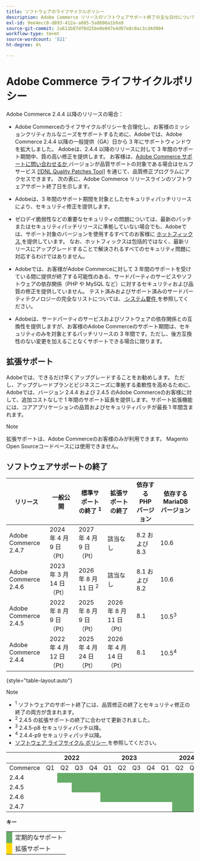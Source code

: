 ```yaml
---
title: ソフトウェアのライフサイクルポリシー
description: Adobe Commerce リリースのソフトウェアサポート終了の主な日付について説明します。
exl-id: 9ee4ecc8-d893-412a-a605-5a8606a1b9a9
source-git-commit: 2a611b87df0d25be0e047e4d07e8c0ac3cd4d904
workflow-type: tm+mt
source-wordcount: '521'
ht-degree: 4%

---
```



# Adobe Commerce ライフサイクルポリシー

Adobe Commerce 2.4.4 以降のリリースの場合：

- Adobe Commerceのライフサイクルポリシーを合理化し、お客様のミッションクリティカルなニーズをサポートするために、Adobeでは、Adobe Commerce 2.4.4 以降の一般提供（GA）日から 3 年にサポートウィンドウを拡大しました。 Adobeは、2.4.4 以降のリリースに対して 3 年間のサポート期間中、質の高い修正を提供します。 お客様は、[Adobe Commerce サポートに問い合わせるか ](https://experienceleague.adobe.com/en/docs/commerce-knowledge-base/kb/help-center-guide/magento-help-center-user-guide) バージョンが品質サポートの対象である場合はセルフサービス [[!DNL Quality Patches Tool]](https://experienceleague.adobe.com/tools/commerce-quality-patches/index.html) を通じて、品質修正プログラムにアクセスできます。 次の表に、Adobe Commerce リリースラインのソフトウェアサポート終了日を示します。

- Adobeは、3 年間のサポート期間を対象としたセキュリティパッチリリースにより、セキュリティ修正を提供します。

- ゼロデイ脆弱性などの重要なセキュリティの問題については、最新のパッチまたはセキュリティパッチリリースに準拠していない場合でも、Adobeでは、サポート対象のバージョンを使用するすべてのお客様に [ ホットフィックス ](https://support.magento.com/hc/en-us/sections/360003869892-Known-issues-patches-attached-) を提供しています。 なお、ホットフィックスは包括的ではなく、最新リリースにアップグレードすることで解決されるすべてのセキュリティ問題に対応するわけではありません。

- Adobeでは、お客様がAdobe Commerceに対して 3 年間のサポートを受けている間に提供が終了する可能性のある、サードパーティのサービスやソフトウェアの依存関係（PHP や MySQL など）に対するセキュリティおよび品質の修正を提供していません。 テスト済みおよびサポート済みのサードパーティテクノロジーの完全なリストについては、[ システム要件 ](../installation/system-requirements.md) を参照してください。

- Adobeは、サードパーティのサービスおよびソフトウェアの依存関係との互換性を提供しますが、お客様のAdobe Commerceのサポート期間は、セキュリティのみを対象とするパッチリリースの 3 年間です。ただし、後方互換性のない変更を加えることなくサポートできる場合に限ります。

## 拡張サポート

Adobeでは、できるだけ早くアップグレードすることをお勧めします。 ただし、アップグレードプランとビジネスニーズに準拠する柔軟性を高めるために、Adobeでは、バージョン 2.4.4 および 2.4.5 のAdobe Commerceのお客様に対して、追加コストなしで 1 年間のサポート延長を提供します。サポート拡張機能には、コアアプリケーションの品質およびセキュリティパッチが最長 1 年間含まれます。

>[!NOTE]
>
>拡張サポートは、Adobe Commerceのお客様のみが利用できます。 Magento Open Sourceコードベースには使用できません。

## ソフトウェアサポートの終了

| リリース | 一般公開 | 標準サポートの終了 <sup>1</sup> | 拡張サポートの終了 | 依存する PHP バージョン | 依存する MariaDB バージョン |
|----------------------|----------------------|------------------------------------|-------------------------|-----------------------|------------------------------|
| Adobe Commerce 2.4.7 | 2024 年 4 月 9 日（Pt） | 2027 年 4 月 9 日（Pt） | 該当なし | 8.2 および 8.3 | 10.6 |
| Adobe Commerce 2.4.6 | 2023 年 3 月 14 日（Pt） | 2026 年 8 月 11 日 <sup>2</sup> | 該当なし | 8.1 および 8.2 | 10.6 |
| Adobe Commerce 2.4.5 | 2022 年 8 月 9 日（Pt） | 2025 年 8 月 9 日（Pt） | 2026 年 8 月 11 日（Pt） | 8.1 | 10.5<sup>3</sup> |
| Adobe Commerce 2.4.4 | 2022 年 4 月 12 日（Pt） | 2025 年 4 月 24 日（Pt） | 2026 年 4 月 14 日（Pt） | 8.1 | 10.5<sup>4</sup> |

{style="table-layout:auto"}

>[!NOTE]
>
>- <sup>1</sup> ソフトウェアのサポート終了には、品質修正の終了とセキュリティ修正の終了の両方が含まれます。
>- <sup>2</sup> 2.4.5 の拡張サポートの終了に合わせて更新されました。
>- <sup>3</sup> 2.4.5-p8 セキュリティパッチ以降。
>- <sup>4</sup> 2.4.4-p9 セキュリティパッチ以降。
>- [ ソフトウェア ライフサイクル ポリシー ](https://www.adobe.com/content/dam/cc/en/legal/terms/enterprise/pdfs/Adobe-Commerce-Software-Lifecycle-Policy.pdf) を参照してください。

<table style="table-layout:auto">
<thead>
  <tr>
    <th colspan="1"></th>
    <th colspan="4">2022</th>
    <th colspan="4">2023</th>
    <th colspan="4">2024</th>
    <th colspan="4">2025</th>
    <th colspan="4">2026</th>
    <th colspan="4">2027</th>
  </tr>
</thead>
<tbody>
  <tr>
    <td>Commerce</td>
    <td>Q1</td>
    <td>Q2</td>
    <td>Q3</td>
    <td>Q4</td>
    <td>Q1</td>
    <td>Q2</td>
    <td>Q3</td>
    <td>Q4</td>
    <td>Q1</td>
    <td>Q2</td>
    <td>Q3</td>
    <td>Q4</td>
    <td>Q1</td>
    <td>Q2</td>
    <td>Q3</td>
    <td>Q4</td>
    <td>Q1</td>
    <td>Q2</td>
    <td>Q3</td>
    <td>Q4</td>
    <td>Q1</td>
    <td>Q2</td>
    <td>Q3</td>
    <td>Q4</td>
  </tr>
  <tr>
    <td>2.4.4</td>
    <td></td>
    <td colspan="13" style="background-color:#67ac68;"></td>
    <td colspan="4" style="background-color:#ffd700;"></td>
    <td colspan="6"></td>
  </tr>
  <tr>
    <td>2.4.5</td>
    <td colspan="2"></td>
    <td colspan="13" style="background-color:#67ac68;"></td>
    <td colspan="4" style="background-color:#ffd700;"></td>
    <td colspan="6"></td>
  </tr>
  <tr>
    <td>2.4.6</td>
    <td colspan="4"></td>
    <td colspan="15" style="background-color:#67ac68;"></td>
    <td colspan="8"></td>
  </tr>
  <tr>
    <td>2.4.7</td>
    <td colspan="9"></td>
    <td colspan="13" style="background-color:#67ac68;"></td>
    <td colspan="2"></td>
  </tr>
</tbody>
</table>

**キー**

<table style="table-layout:auto">
 <tbody>
  <tr>
   <td style="background-color:#67ac68;"></td>
   <td>定期的なサポート</td>
  </tr>
  <tr>
   <td style="background-color:#ffd700;"></td>
   <td>拡張サポート</td>
  </tr>
 </tbody>
</table>
